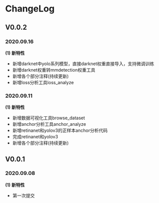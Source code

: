 # ChangeLog


## V0.0.2
### 2020.09.16
**(1) 新特性**
- 新增darknet中yolo系列模型，直接darknet权重直接导入，支持微调训练
- 新增darknet权重转mmdetection权重工具
- 新增各个部分注释(持续更新)
- 新增loss分析工具loss_analyze

### 2020.09.11
**(1) 新特性**
- 新增数据可视化工具browse_dataset
- 新增anchor分析工具anchor_analyze
- 新增retinanet和yolov3的正样本anchor分析代码
- 完成retinanet和yolov3
- 新增各个部分注释(持续更新)

## V0.0.1
### 2020.09.08

**(1) 新特性**
- 第一次提交




